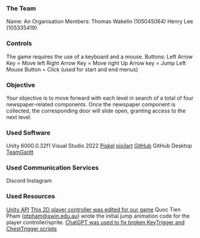 ### The Team ###
Name: An Organisation
Members:
Thomas Wakelin (105045064)
Henry Lee (105335419)

### Controls ###
The game requires the use of a keyboard and a mouse.
Buttons:
Left Arrow Key = Move left
Right Arrow Key = Move right
Up Arrow key = Jump
Left Mouse Button = Click (used for start and end menus)

### Objective ###
Your objective is to move forward with each level in search of a total of four newspaper-related components.
Once the newspaper component is collected, the corresponding door will slide open, granting access to the next level.

### Used Software ###
Unity 6000.0.32f1
Visual Studio 2022
[Piskel](https://www.piskelapp.com/)
[pixilart](https://www.pixilart.com/)
[GitHub](https://github.com/)
GitHub Desktop
[TeamGantt](https://www.teamgantt.com/)

### Used Communication Services ###
Discord
Instagram

### Used Resources ###
[Unity API](https://docs.unity3d.com/6000.1/Documentation/ScriptReference/index.html)
[This 2D player controller was edited for our game](https://assetstore.unity.com/packages/2d/characters/2d-player-controller-287744)
Quoc Tien Pham (qtpham@swin.edu.au) wrote the initial jump animation code for the player controller/sprite.
[ChatGPT was used to fix broken KeyTrigger and ChestTrigger scripts](https://chatgpt.com/?model=auto) 

